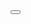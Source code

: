 <button class="sticky-wrapper__button" name="Close" onclick="document.getElementById('bottom-bar-slide').classList.toggle('sticky-wrapper--hidden');">
